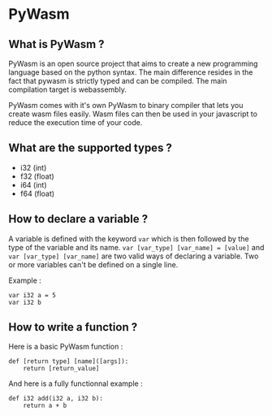 # PyWasm

## What is PyWasm ?

PyWasm is an open source project that aims to create a new programming language based on the python syntax. The main difference resides in the fact that pywasm is strictly typed and can be compiled. The main compilation target is webassembly.

PyWasm comes with it's own PyWasm to binary compiler that lets you create wasm files easily. Wasm files can then be used in your javascript to reduce the execution time of your code.

## What are the supported types ?

-   i32 (int)
-   f32 (float)
-   i64 (int)
-   f64 (float)

## How to declare a variable ?

A variable is defined with the keyword `var` which is then followed by the type of the variable and its name.
`var [var_type] [var_name] = [value]`
and
`var [var_type] [var_name]`
are two valid ways of declaring a variable. Two or more variables can't be defined on a single line.

Example :

```
var i32 a = 5
var i32 b
```

## How to write a function ?

Here is a basic PyWasm function :

```
def [return type] [name]([args]):
    return [return_value]
```

And here is a fully functionnal example :

```
def i32 add(i32 a, i32 b):
    return a + b
```
